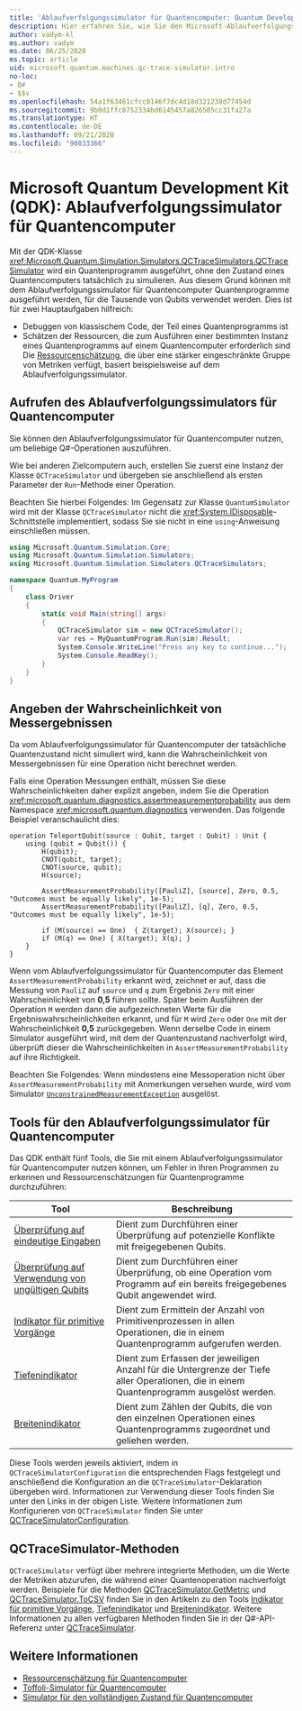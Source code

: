 ```yaml
---
title: 'Ablaufverfolgungssimulator für Quantencomputer: Quantum Development Kit'
description: Hier erfahren Sie, wie Sie den Microsoft-Ablaufverfolgungssimulator für Quantencomputer verwenden, um klassischen Code zu debuggen und die Ressourcenanforderungen eines Q#-Programms zu schätzen.
author: vadym-kl
ms.author: vadym
ms.date: 06/25/2020
ms.topic: article
uid: microsoft.quantum.machines.qc-trace-simulator.intro
no-loc:
- Q#
- $$v
ms.openlocfilehash: 54a1f63461cfcc8146f7dc4d18d321238d77454d
ms.sourcegitcommit: 9b0d1ffc8752334bd6145457a826505cc31fa27a
ms.translationtype: HT
ms.contentlocale: de-DE
ms.lasthandoff: 09/21/2020
ms.locfileid: "90833366"
---
```

# <a name="microsoft-quantum-development-kit-qdk-quantum-trace-simulator"></a>Microsoft Quantum Development Kit (QDK): Ablaufverfolgungssimulator für Quantencomputer

Mit der QDK-Klasse <xref:Microsoft.Quantum.Simulation.Simulators.QCTraceSimulators.QCTraceSimulator> wird ein Quantenprogramm ausgeführt, ohne den Zustand eines Quantencomputers tatsächlich zu simulieren. Aus diesem Grund können mit dem Ablaufverfolgungssimulator für Quantencomputer Quantenprogramme ausgeführt werden, für die Tausende von Qubits verwendet werden.  Dies ist für zwei Hauptaufgaben hilfreich: 

* Debuggen von klassischem Code, der Teil eines Quantenprogramms ist 
* Schätzen der Ressourcen, die zum Ausführen einer bestimmten Instanz eines Quantenprogramms auf einem Quantencomputer erforderlich sind Die [Ressourcenschätzung](xref:microsoft.quantum.machines.resources-estimator), die über eine stärker eingeschränkte Gruppe von Metriken verfügt, basiert beispielsweise auf dem Ablaufverfolgungssimulator.

## <a name="invoking-the-quantum-trace-simulator"></a>Aufrufen des Ablaufverfolgungssimulators für Quantencomputer

Sie können den Ablaufverfolgungssimulator für Quantencomputer nutzen, um beliebige Q#-Operationen auszuführen.

Wie bei anderen Zielcomputern auch, erstellen Sie zuerst eine Instanz der Klasse `QCTraceSimulator` und übergeben sie anschließend als ersten Parameter der `Run`-Methode einer Operation.

Beachten Sie hierbei Folgendes: Im Gegensatz zur Klasse `QuantumSimulator` wird mit der Klasse `QCTraceSimulator` nicht die <xref:System.IDisposable>-Schnittstelle implementiert, sodass Sie sie nicht in eine `using`-Anweisung einschließen müssen.

```csharp
using Microsoft.Quantum.Simulation.Core;
using Microsoft.Quantum.Simulation.Simulators;
using Microsoft.Quantum.Simulation.Simulators.QCTraceSimulators;

namespace Quantum.MyProgram
{
    class Driver
    {
        static void Main(string[] args)
        {
            QCTraceSimulator sim = new QCTraceSimulator();
            var res = MyQuantumProgram.Run(sim).Result;
            System.Console.WriteLine("Press any key to continue...");
            System.Console.ReadKey();
        }
    }
}
```

## <a name="providing-the-probability-of-measurement-outcomes"></a>Angeben der Wahrscheinlichkeit von Messergebnissen

Da vom Ablaufverfolgungssimulator für Quantencomputer der tatsächliche Quantenzustand nicht simuliert wird, kann die Wahrscheinlichkeit von Messergebnissen für eine Operation nicht berechnet werden. 

Falls eine Operation Messungen enthält, müssen Sie diese Wahrscheinlichkeiten daher explizit angeben, indem Sie die Operation <xref:microsoft.quantum.diagnostics.assertmeasurementprobability> aus dem Namespace <xref:microsoft.quantum.diagnostics> verwenden. Das folgende Beispiel veranschaulicht dies:

```qsharp
operation TeleportQubit(source : Qubit, target : Qubit) : Unit {
    using (qubit = Qubit()) {
        H(qubit);
        CNOT(qubit, target);
        CNOT(source, qubit);
        H(source);

        AssertMeasurementProbability([PauliZ], [source], Zero, 0.5, "Outcomes must be equally likely", 1e-5);
        AssertMeasurementProbability([PauliZ], [q], Zero, 0.5, "Outcomes must be equally likely", 1e-5);

        if (M(source) == One)  { Z(target); X(source); }
        if (M(q) == One) { X(target); X(q); }
    }
}
```

Wenn vom Ablaufverfolgungssimulator für Quantencomputer das Element `AssertMeasurementProbability` erkannt wird, zeichnet er auf, dass die Messung von `PauliZ` auf `source` und `q` zum Ergebnis `Zero` mit einer Wahrscheinlichkeit von **0,5** führen sollte. Später beim Ausführen der Operation `M` werden dann die aufgezeichneten Werte für die Ergebniswahrscheinlichkeiten erkannt, und für `M` wird `Zero` oder `One` mit der Wahrscheinlichkeit **0,5** zurückgegeben. Wenn derselbe Code in einem Simulator ausgeführt wird, mit dem der Quantenzustand nachverfolgt wird, überprüft dieser die Wahrscheinlichkeiten in `AssertMeasurementProbability` auf ihre Richtigkeit.

Beachten Sie Folgendes: Wenn mindestens eine Messoperation nicht über `AssertMeasurementProbability` mit Anmerkungen versehen wurde, wird vom Simulator [`UnconstrainedMeasurementException`](https://docs.microsoft.com/dotnet/api/microsoft.quantum.simulation.simulators.qctracesimulators.unconstrainedmeasurementexception) ausgelöst.

## <a name="quantum-trace-simulator-tools"></a>Tools für den Ablaufverfolgungssimulator für Quantencomputer

Das QDK enthält fünf Tools, die Sie mit einem Ablaufverfolgungssimulator für Quantencomputer nutzen können, um Fehler in Ihren Programmen zu erkennen und Ressourcenschätzungen für Quantenprogramme durchzuführen: 

|Tool | Beschreibung |
|-----| -----|
|[Überprüfung auf eindeutige Eingaben](xref:microsoft.quantum.machines.qc-trace-simulator.distinct-inputs) |Dient zum Durchführen einer Überprüfung auf potenzielle Konflikte mit freigegebenen Qubits. |
|[Überprüfung auf Verwendung von ungültigen Qubits](xref:microsoft.quantum.machines.qc-trace-simulator.invalidated-qubits)  |Dient zum Durchführen einer Überprüfung, ob eine Operation vom Programm auf ein bereits freigegebenes Qubit angewendet wird. |
|[Indikator für primitive Vorgänge](xref:microsoft.quantum.machines.qc-trace-simulator.primitive-counter)  | Dient zum Ermitteln der Anzahl von Primitivenprozessen in allen Operationen, die in einem Quantenprogramm aufgerufen werden.  |
|[Tiefenindikator](xref:microsoft.quantum.machines.qc-trace-simulator.depth-counter)  |Dient zum Erfassen der jeweiligen Anzahl für die Untergrenze der Tiefe aller Operationen, die in einem Quantenprogramm ausgelöst werden.   |
|[Breitenindikator](xref:microsoft.quantum.machines.qc-trace-simulator.width-counter)  |Dient zum Zählen der Qubits, die von den einzelnen Operationen eines Quantenprogramms zugeordnet und geliehen werden. |

Diese Tools werden jeweils aktiviert, indem in `QCTraceSimulatorConfiguration` die entsprechenden Flags festgelegt und anschließend die Konfiguration an die `QCTraceSimulator`-Deklaration übergeben wird. Informationen zur Verwendung dieser Tools finden Sie unter den Links in der obigen Liste. Weitere Informationen zum Konfigurieren von `QCTraceSimulator` finden Sie unter [QCTraceSimulatorConfiguration](xref:Microsoft.Quantum.Simulation.Simulators.QCTraceSimulators.QCTraceSimulatorConfiguration).

## <a name="qctracesimulator-methods"></a>QCTraceSimulator-Methoden

`QCTraceSimulator` verfügt über mehrere integrierte Methoden, um die Werte der Metriken abzurufen, die während einer Quantenoperation nachverfolgt werden. Beispiele für die Methoden [QCTraceSimulator.GetMetric](https://docs.microsoft.com/dotnet/api/microsoft.quantum.simulation.simulators.qctracesimulators.qctracesimulator.getmetric) und [QCTraceSimulator.ToCSV](https://docs.microsoft.com/dotnet/api/microsoft.quantum.simulation.simulators.qctracesimulators.qctracesimulator.tocsv) finden Sie in den Artikeln zu den Tools [Indikator für primitive Vorgänge](xref:microsoft.quantum.machines.qc-trace-simulator.primitive-counter), [Tiefenindikator](xref:microsoft.quantum.machines.qc-trace-simulator.depth-counter) und [Breitenindikator](xref:microsoft.quantum.machines.qc-trace-simulator.width-counter). Weitere Informationen zu allen verfügbaren Methoden finden Sie in der Q#-API-Referenz unter [QCTraceSimulator](xref:Microsoft.Quantum.Simulation.Simulators.QCTraceSimulators.QCTraceSimulator).  

## <a name="see-also"></a>Weitere Informationen

- [Ressourcenschätzung für Quantencomputer](xref:microsoft.quantum.machines.resources-estimator)
- [Toffoli-Simulator für Quantencomputer](xref:microsoft.quantum.machines.toffoli-simulator)
- [Simulator für den vollständigen Zustand für Quantencomputer](xref:microsoft.quantum.machines.full-state-simulator) 